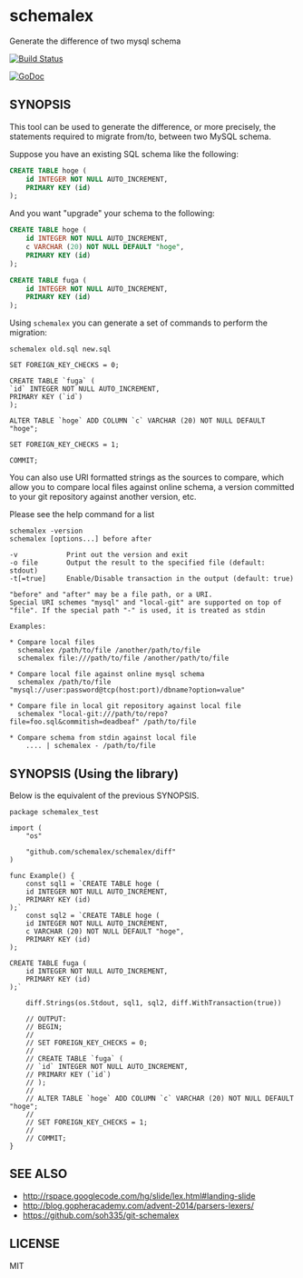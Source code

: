 # schemalex

Generate the difference of two mysql schema

[![Build Status](https://travis-ci.org/schemalex/schemalex.png?branch=master)](https://travis-ci.org/schemalex/schemalex)

[![GoDoc](https://godoc.org/github.com/schemalex/schemalex?status.svg)](https://godoc.org/github.com/schemalex/schemalex)

## SYNOPSIS

This tool can be used to generate the difference, or more precisely,
the statements required to migrate from/to, between two MySQL
schema.

Suppose you have an existing SQL schema like the following:

```sql
CREATE TABLE hoge (
    id INTEGER NOT NULL AUTO_INCREMENT,
    PRIMARY KEY (id)
);
```

And you want "upgrade" your schema to the following:


```sql
CREATE TABLE hoge (
    id INTEGER NOT NULL AUTO_INCREMENT,
    c VARCHAR (20) NOT NULL DEFAULT "hoge",
    PRIMARY KEY (id)
);

CREATE TABLE fuga (
    id INTEGER NOT NULL AUTO_INCREMENT,
    PRIMARY KEY (id)
);
```

Using `schemalex` you can generate a set of commands to perform the migration:

```
schemalex old.sql new.sql

SET FOREIGN_KEY_CHECKS = 0;

CREATE TABLE `fuga` (
`id` INTEGER NOT NULL AUTO_INCREMENT,
PRIMARY KEY (`id`)
);

ALTER TABLE `hoge` ADD COLUMN `c` VARCHAR (20) NOT NULL DEFAULT "hoge";

SET FOREIGN_KEY_CHECKS = 1;

COMMIT;
```

You can also use URI formatted strings as the sources to compare,
which allow you to compare local files against online schema,
a version committed to your git repository against another version,
etc.

Please see the help command for a list

```
schemalex -version
schemalex [options...] before after

-v            Print out the version and exit
-o file	      Output the result to the specified file (default: stdout)
-t[=true]     Enable/Disable transaction in the output (default: true)

"before" and "after" may be a file path, or a URI.
Special URI schemes "mysql" and "local-git" are supported on top of
"file". If the special path "-" is used, it is treated as stdin

Examples:

* Compare local files
  schemalex /path/to/file /another/path/to/file
  schemalex file:///path/to/file /another/path/to/file

* Compare local file against online mysql schema
  schemalex /path/to/file "mysql://user:password@tcp(host:port)/dbname?option=value"

* Compare file in local git repository against local file
  schemalex "local-git:///path/to/repo?file=foo.sql&commitish=deadbeaf" /path/to/file

* Compare schema from stdin against local file
	.... | schemalex - /path/to/file
```

## SYNOPSIS (Using the library)

Below is the equivalent of the previous SYNOPSIS.

```golang
package schemalex_test

import (
    "os"

    "github.com/schemalex/schemalex/diff"
)

func Example() {
    const sql1 = `CREATE TABLE hoge (
    id INTEGER NOT NULL AUTO_INCREMENT,
    PRIMARY KEY (id)
);`
    const sql2 = `CREATE TABLE hoge (
    id INTEGER NOT NULL AUTO_INCREMENT,
    c VARCHAR (20) NOT NULL DEFAULT "hoge",
    PRIMARY KEY (id)
);

CREATE TABLE fuga (
    id INTEGER NOT NULL AUTO_INCREMENT,
    PRIMARY KEY (id)
);`

	diff.Strings(os.Stdout, sql1, sql2, diff.WithTransaction(true))

	// OUTPUT:
	// BEGIN;
	//
	// SET FOREIGN_KEY_CHECKS = 0;
	//
	// CREATE TABLE `fuga` (
	// `id` INTEGER NOT NULL AUTO_INCREMENT,
	// PRIMARY KEY (`id`)
	// );
	//
	// ALTER TABLE `hoge` ADD COLUMN `c` VARCHAR (20) NOT NULL DEFAULT "hoge";
	//
	// SET FOREIGN_KEY_CHECKS = 1;
	//
	// COMMIT;
}
```

## SEE ALSO

* http://rspace.googlecode.com/hg/slide/lex.html#landing-slide
* http://blog.gopheracademy.com/advent-2014/parsers-lexers/
* https://github.com/soh335/git-schemalex

## LICENSE

MIT
